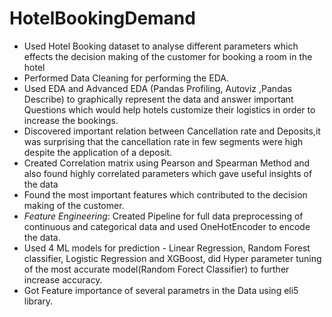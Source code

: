 # HotelBookingDemand

- Used Hotel Booking dataset to analyse different parameters which effects the decision making of the customer for booking a room in the hotel
- Performed Data Cleaning for performing the EDA.
- Used EDA and Advanced EDA (Pandas Profiling, Autoviz ,Pandas Describe) to graphically represent the data and answer important Questions which would help hotels customize their logistics in order to increase the bookings.
- Discovered important relation between Cancellation rate and Deposits,it was surprising that the cancellation rate in few segments were high despite the application of a deposit.
- Created Correlation matrix using Pearson and Spearman Method and also found highly correlated parameters which gave useful insights of the data
- Found the most important features which contributed to the decision making of the customer.
- *Feature Engineering*: Created Pipeline for full data preprocessing of continuous and categorical data and used OneHotEncoder to encode the data.
- Used 4 ML models for prediction - Linear Regression, Random Forest classifier, Logistic Regression and XGBoost, did Hyper parameter tuning of the most accurate model(Random Forect Classifier) to further increase accuracy.
- Got Feature importance of several parametrs in the Data using eli5 library.
